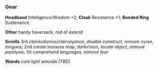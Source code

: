 ### **Gear**

**Headband** Intelligence/Wisdom +2;
**Cloak** Resistance +1;
**Bonded Ring** Sustenance

**Other**
handy haversack,
rod of extend

**Scrolls**
3rd
*clairaudience/clairvoyance*,
*disable construct*,
*remove curse*,
*tongues*;
2nd
*create treasure map*,
*darkvision*,
*locate object*,
*remove paralysis*;
1st
*comprehend languages*,
*remove fear*

**Wands**
*cure light wounds (TBD)*